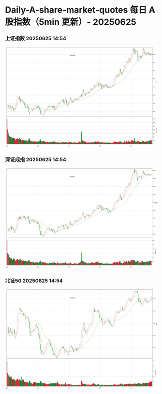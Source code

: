 
# Daily-A-share-market-quotes 每日 A 股指数（5min 更新）- 20250625

### 上证指数 20250625 14:54
![](./fig/2025/6/20250625-sh000001.png)

### 深证成指 20250625 14:54
![](./fig/2025/6/20250625-sz399001.png)

### 北证50 20250625 14:54
![](./fig/2025/6/20250625-bj899050.png)
